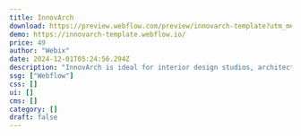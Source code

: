 ```yaml
---
title: InnovArch
download: https://preview.webflow.com/preview/innovarch-template?utm_medium=preview_link&utm_source=designer&utm_content=innovarch-template&preview=8e7d6479c006379f61fd26366e1d397f&locale=en&workflow=preview
demo: https://innovarch-template.webflow.io/
price: 49
author: "Webix"
date: 2024-12-01T05:24:56.294Z
description: "InnovArch is ideal for interior design studios, architecture firms, construction companies, decor businesses, and furniture studios, offering a sleek, modern, and fully responsive platform to showcase creativity."
ssg: ["Webflow"]
css: []
ui: []
cms: []
category: []
draft: false
---
```

